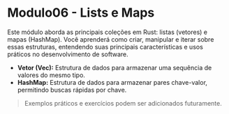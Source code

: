 # Modulo06 - Lists e Maps

Este módulo aborda as principais coleções em Rust: listas (vetores) e mapas (HashMap). Você aprenderá como criar, manipular e iterar sobre essas estruturas, entendendo suas principais características e usos práticos no desenvolvimento de software.

- **Vetor (Vec):** Estrutura de dados para armazenar uma sequência de valores do mesmo tipo.
- **HashMap:** Estrutura de dados para armazenar pares chave-valor, permitindo buscas rápidas por chave.

> Exemplos práticos e exercícios podem ser adicionados futuramente. 